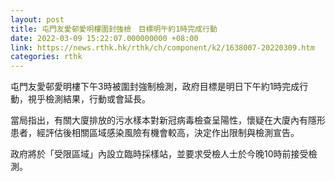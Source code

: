 ```yaml
---
layout: post
title: 屯門友愛邨愛明樓圍封強檢　目標明午約1時完成行動
date: 2022-03-09 15:22:07.000000000 +08:00
link: https://news.rthk.hk/rthk/ch/component/k2/1638007-20220309.htm
categories: rthk
---
```


屯門友愛邨愛明樓下午3時被圍封強制檢測，政府目標是明日下午約1時完成行動，視乎檢測結果，行動或會延長。

當局指出，有關大廈排放的污水樣本對新冠病毒檢查呈陽性，懷疑在大廈內有隱形患者，經評估後相關區域感染風險有機會較高，決定作出限制與檢測宣告。

政府將於「受限區域」內設立臨時採樣站，並要求受檢人士於今晚10時前接受檢測。
